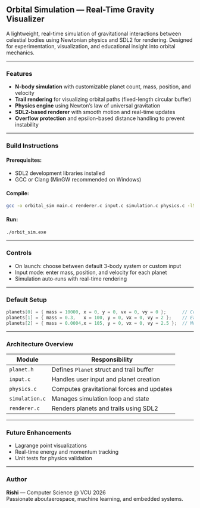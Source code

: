 ## Orbital Simulation — Real-Time Gravity Visualizer

A lightweight, real-time simulation of gravitational interactions between celestial bodies using Newtonian physics and SDL2 for rendering. Designed for experimentation, visualization, and educational insight into orbital mechanics.

---

### Features

- **N-body simulation** with customizable planet count, mass, position, and velocity  
-  **Trail rendering** for visualizing orbital paths (fixed-length circular buffer)  
-  **Physics engine** using Newton’s law of universal gravitation  
-  **SDL2-based renderer** with smooth motion and real-time updates  
-  **Overflow protection** and epsilon-based distance handling to prevent instability  

---

###  Build Instructions

#### Prerequisites:
- SDL2 development libraries installed
- GCC or Clang (MinGW recommended on Windows)

#### Compile:
```bash
gcc -o orbital_sim main.c renderer.c input.c simulation.c physics.c -lSDL2 -lm
```

#### Run:
```bash
./orbit_sim.exe
```

---

### Controls

- On launch: choose between default 3-body system or custom input
- Input mode: enter mass, position, and velocity for each planet
- Simulation auto-runs with real-time rendering

---

### Default Setup

```c
planets[0] = { mass = 10000, x = 0, y = 0, vx = 0, vy = 0 };      // Central body  
planets[1] = { mass = 0.3,   x = 100, y = 0, vx = 0, vy = 2 };    // Earth-like  
planets[2] = { mass = 0.0004,x = 105, y = 0, vx = 0, vy = 2.5 };  // Moon-like  
```

---

### Architecture Overview

| Module       | Responsibility                          |
|--------------|------------------------------------------|
| `planet.h`   | Defines `Planet` struct and trail buffer |
| `input.c`    | Handles user input and planet creation   |
| `physics.c`  | Computes gravitational forces and updates|
| `simulation.c` | Manages simulation loop and state      |
| `renderer.c` | Renders planets and trails using SDL2    |

---

### Future Enhancements

-  Lagrange point visualizations  
-  Real-time energy and momentum tracking   
-  Unit tests for physics validation

---

### Author

**Rishi** — Computer Science @ VCU 2026  
Passionate aboutaerospace, machine learning, and embedded systems.  


